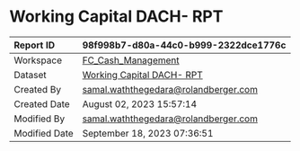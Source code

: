 



# Working Capital DACH- RPT

|Report ID|98f998b7-d80a-44c0-b999-2322dce1776c|
| :--- | :--- |
|Workspace|[FC_Cash_Management](../Workspaces/FC_Cash_Management.md)|
|Dataset|[Working Capital DACH- RPT](../Datasets/Working-Capital-DACH--RPT.md)|
|Created By|samal.waththegedara@rolandberger.com|
|Created Date|August 02, 2023 15:57:14|
|Modified By|samal.waththegedara@rolandberger.com|
|Modified Date|September 18, 2023 07:36:51|
